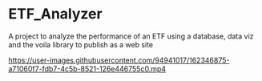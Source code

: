 # ETF_Analyzer
A project to analyze the performance of an ETF using a database, data viz and the voila library to publish as a web site


https://user-images.githubusercontent.com/94941017/162346875-a71060f7-fdb7-4c5b-8521-126e446755c0.mp4

